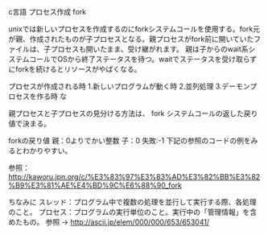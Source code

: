 c言語 プロセス作成 fork

unixでは新しいプロセスを作成するのにforkシステムコールを使用する。fork元が親、作成されたものが子プロセスとなる。親プロセスがfork前に開いていたファイルは、子プロセスも開いたまま、受け継がれます。
親は子からのwait系システムコールでOSから終了ステータスを待つ。waitでステータスを受け取らずにforkを続けるとリソースがやばくなる。

プロセスが作成される時
1.新しいプログラムが動く時
2.並列処理
3.デーモンプロセスを作る時
な

親プロセスと子プロセスの見分ける方法は、 fork システムコールの返した戻り値で決まる。

forkの戻り値
親：0よりでかい整数
子：0
失敗:-1
下記の参照のコードの例をみるとわかりやすい。


参照：http://kaworu.jpn.org/c/%E3%83%97%E3%83%AD%E3%82%BB%E3%82%B9%E3%81%AE%E4%BD%9C%E6%88%90_fork

ちなみに
スレッド：プログラム中で複数の処理を並行して実行する際、各処理のこと。
プロセス：プログラムの実行単位のこと。実行中の「管理情報」を含めたもの。
参照 -> http://ascii.jp/elem/000/000/653/653041/
